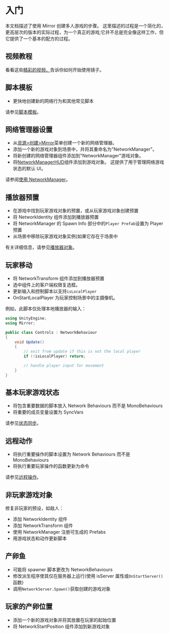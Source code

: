 # 入门

本文档描述了使用 Mirror 创建多人游戏的步骤。 这里描述的过程是一个简化的，更高层次的版本的实际过程，为一个真正的游戏;它并不总是完全像这样工作，但它提供了一个基本的配方的过程。

## 视频教程<a href="#video-tutorials" id="video-tutorials"></a>

看看这些[精彩的视频，](../../community-guides/video-tutorials.md)告诉你如何开始使用镜子。

## 脚本模板<a href="#script-templates" id="script-templates"></a>

- 更快地创建新的网络行为和其他常见脚本

请参见[脚本模板](script-templates.md)。

## 网络管理器设置<a href="#networkmanager-set-up" id="networkmanager-set-up"></a>

- 从[资源>创建>Mirror](script-templates.md)菜单创建一个新的网络管理器。
- 添加一个新的游戏对象到场景中，并将其重命名为"NetworkManager"。
- 将新创建的网络管理器组件添加到"NetworkManager"游戏对象。
- 将[NetworkManagerHUD](../components/network-manager-hud.md)组件添加到游戏对象。 这提供了用于管理网络游戏状态的默认 UI。

请参阅[使用 NetworkManager](../components/network-manager.md)。

## 播放器预置<a href="#player-prefab" id="player-prefab"></a>

- 在游戏中找到玩家游戏对象的预置，或从玩家游戏对象创建预置
- 将 NetworkIdentity 组件添加到播放器预置
- 将 NetworkManager 的 Spawn Info 部分中的`Player Prefab`设置为 Player 预置
- 从场景中移除玩家游戏对象实例(如果它存在于场景中

有关详细信息，请参见[播放器对象](../guides/gameobjects/player-gameobjects.md)。

## 玩家移动<a href="#player-movement" id="player-movement"></a>

- 将 NetworkTransform 组件添加到播放器预置
- 选中组件上的客户端权限复选框。
- 更新输入和控制脚本以支持`isLocalPlayer`
- OnStartLocalPlayer 为玩家控制场景中的主摄像机。

例如，此脚本仅处理本地播放器的输入：

```csharp
using UnityEngine;
using Mirror;

public class Controls : NetworkBehaviour
{
    void Update()
    {
        // exit from update if this is not the local player
        if (!isLocalPlayer) return;

        // handle player input for movement
    }
}
```

## 基本玩家游戏状态<a href="#basic-player-game-state" id="basic-player-game-state"></a>

- 将包含重要数据的脚本放入 Network Behaviours 而不是 MonoBehaviours
- 将重要的成员变量设置为 SyncVars

请参见[状态同步](../guides/synchronization/)。

## 远程动作<a href="#networked-actions" id="networked-actions"></a>

- 将执行重要操作的脚本设置为 Network Behaviours 而不是 MonoBehaviours
- 将执行重要玩家操作的函数更新为命令

请参见[远程操作](../guides/communications/remote-actions.md)。

## 非玩家游戏对象<a href="#non-player-game-objects" id="non-player-game-objects"></a>

修复非玩家的预设，如敌人：

- 添加 NetworkIdentity 组件
- 添加 NetworkTransform 组件
- 使用 NetworkManager 注册可生成的 Prefabs
- 用游戏状态和动作更新脚本

## 产卵鱼<a href="#spawners" id="spawners"></a>

- 可能将 spawner 脚本更改为 NetworkBehaviours
- 修改派生程序使其仅在服务器上运行(使用 isServer 属性或`OnStartServer()`函数)
- 调用`NetworkServer.Spawn()`获取创建的游戏对象

## 玩家的产卵位置<a href="#spawn-positions-for-players" id="spawn-positions-for-players"></a>

- 添加一个新的游戏对象并将其放置在玩家的起始位置
- 将 NetworkStartPosition 组件添加到新游戏对象
